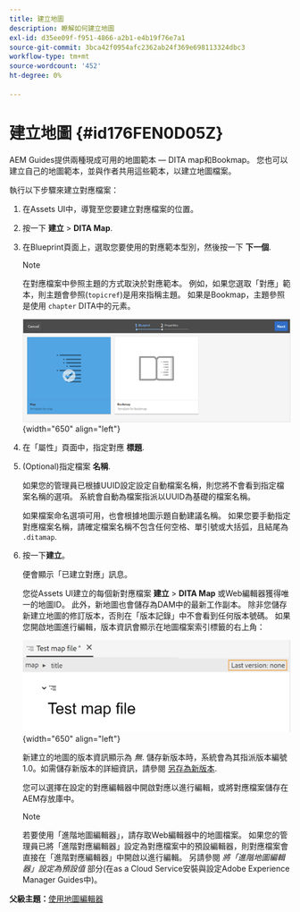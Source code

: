 ```yaml
---
title: 建立地圖
description: 瞭解如何建立地圖
exl-id: d35ee09f-f951-4866-a2b1-e4b19f76e7a1
source-git-commit: 3bca42f0954afc2362ab24f369e698113324dbc3
workflow-type: tm+mt
source-wordcount: '452'
ht-degree: 0%

---
```


# 建立地圖 {#id176FEN0D05Z}

AEM Guides提供兩種現成可用的地圖範本 — DITA map和Bookmap。 您也可以建立自己的地圖範本，並與作者共用這些範本，以建立地圖檔案。

執行以下步驟來建立對應檔案：

1. 在Assets UI中，導覽至您要建立對應檔案的位置。

1. 按一下 **建立** \> **DITA Map**.

1. 在Blueprint頁面上，選取您要使用的對應範本型別，然後按一下 **下一個**.

   >[!NOTE]
   >
   > 在對應檔案中參照主題的方式取決於對應範本。 例如，如果您選取「對應」範本，則主題會參照\(`topicref`\)是用來指稱主題。 如果是Bookmap，主題參照是使用 `chapter` DITA中的元素。

   ![](images/map-template.png){width="650" align="left"}

1. 在「屬性」頁面中，指定對應 **標題**.

1. \(Optional\)指定檔案 **名稱**.

   如果您的管理員已根據UUID設定設定自動檔案名稱，則您將不會看到指定檔案名稱的選項。 系統會自動為檔案指派以UUID為基礎的檔案名稱。

   如果檔案命名選項可用，也會根據地圖示題自動建議名稱。 如果您要手動指定對應檔案名稱，請確定檔案名稱不包含任何空格、單引號或大括弧，且結尾為 `.ditamap`.

1. 按一下&#x200B;**建立**。

   便會顯示「已建立對應」訊息。

   您從Assets UI建立的每個新對應檔案 **建立** \> **DITA Map** 或Web編輯器獲得唯一的地圖ID。 此外，新地圖也會儲存為DAM中的最新工作副本。 除非您儲存新建立地圖的修訂版本，否則在「版本記錄」中不會看到任何版本號碼。 如果您開啟地圖進行編輯，版本資訊會顯示在地圖檔案索引標籤的右上角：

   ![](images/first-version-map-none.png){width="650" align="left"}

   新建立的地圖的版本資訊顯示為 *無*. 儲存新版本時，系統會為其指派版本編號1.0。如需儲存新版本的詳細資訊，請參閱 [另存為新版本](web-editor-features.md#save-as-new-version-id209ME400GXA).

   您可以選擇在設定的對應編輯器中開啟對應以進行編輯，或將對應檔案儲存在AEM存放庫中。

   >[!NOTE]
   >
   > 若要使用「進階地圖編輯器」，請存取Web編輯器中的地圖檔案。 如果您的管理員已將「進階對應編輯器」設定為對應檔案中的預設編輯器，則對應檔案會直接在「進階對應編輯器」中開啟以進行編輯。 另請參閱 *將「進階地圖編輯器」設定為預設值* 部分(在as a Cloud Service安裝與設定Adobe Experience Manager Guides中)。


**父級主題：**[&#x200B;使用地圖編輯器](map-editor.md)
